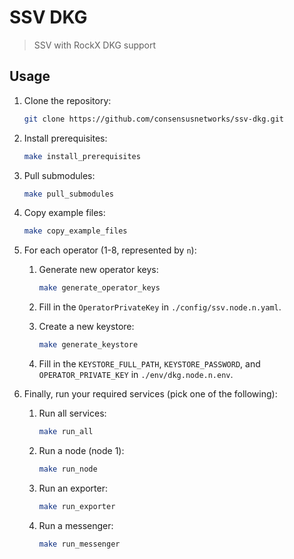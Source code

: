 # SSV DKG

> SSV with RockX DKG support

## Usage

1. Clone the repository:

    ```bash
    git clone https://github.com/consensusnetworks/ssv-dkg.git
    ```

2. Install prerequisites:

    ```bash
    make install_prerequisites
    ```

3. Pull submodules:

    ```bash
    make pull_submodules
    ```

4. Copy example files:

    ```bash
    make copy_example_files
    ```

5. For each operator (1-8, represented by `n`):

    1. Generate new operator keys:

        ```bash
        make generate_operator_keys
        ```

    2. Fill in the `OperatorPrivateKey` in `./config/ssv.node.n.yaml`.

    3. Create a new keystore:

        ```bash
        make generate_keystore
        ```

    4. Fill in the `KEYSTORE_FULL_PATH`, `KEYSTORE_PASSWORD`, and `OPERATOR_PRIVATE_KEY` in `./env/dkg.node.n.env`.

6. Finally, run your required services (pick one of the following):

    1. Run all services:

        ```bash
        make run_all
        ```

    2. Run a node (node 1):

        ```bash
        make run_node
        ```

    3. Run an exporter:

        ```bash
        make run_exporter
        ```

    4. Run a messenger:

        ```bash
        make run_messenger
        ```
